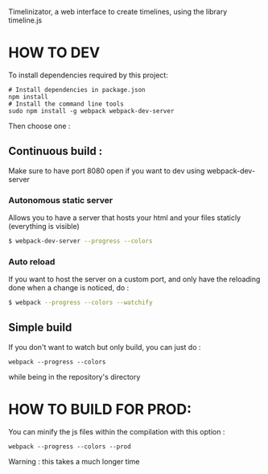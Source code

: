 Timelinizator, a web interface to create timelines, using the library timeline.js

# HOW TO DEV

To install dependencies required by this project:

    # Install dependencies in package.json
    npm install
    # Install the command line tools
    sudo npm install -g webpack webpack-dev-server

Then choose one :

## Continuous build :

Make sure to have port 8080 open if you want to dev using webpack-dev-server

### Autonomous static server

Allows you to have a server that hosts your html and your files staticly (everything is visible)

```bash
$ webpack-dev-server --progress --colors
```

### Auto reload

If you want to host the server on a custom port, and only have the reloading done when a change is noticed, do :

```bash
$ webpack --progress --colors --watchify
```

## Simple build

If you don't want to watch but only build, you can just do :

    webpack --progress --colors

while being in the repository's directory

# HOW TO BUILD FOR PROD:

You can minify the js files within the compilation with this option :

    webpack --progress --colors --prod

Warning : this takes a much longer time
